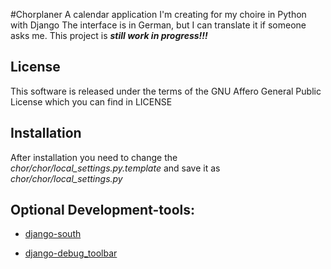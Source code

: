 #Chorplaner
A calendar application I'm creating for my choire in Python with Django
The interface is in German, but I can translate it if someone asks me.
This project is ***still work in progress!!!***

## License
This software is released under the terms of the GNU Affero General Public License which you can find in LICENSE

## Installation
After installation you need to change the *chor/chor/local_settings.py.template* and save it as *chor/chor/local_settings.py*

## Optional Development-tools:
* [django-south](http://south.aeracode.org/)

* [django-debug_toolbar](https://github.com/django-debug-toolbar/django-debug-toolbar)
